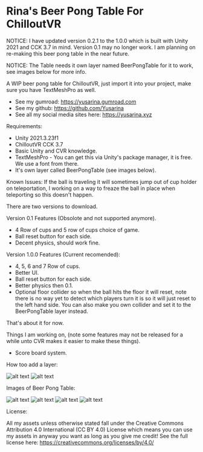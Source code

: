 # Rina's Beer Pong Table For ChilloutVR

NOTICE: I have updated version 0.2.1 to the 1.0.0 which is built with Unity 2021 and CCK 3.7 in mind. Version 0.1 may no longer work. I am planning on re-making this beer pong table in the near future. 

NOTICE: The Table needs it own layer named BeerPongTable for it to work, see images below for more info.

A WIP beer pong table for ChilloutVR, just import it into your project, make sure you have TextMeshPro as well.

- See my gumroad: https://yusarina.gumroad.com
- See my github: https://github.com/Yusarina
- See all my social media sites here: https://yusarina.xyz

Requirements:
- Unity 2021.3.23f1
- ChilloutVR CCK 3.7
- Basic Unity and CVR knowledge.
- TextMeshPro - You can get this via Unity's package manager, it is free. We use a font from there.
- It's own layer called BeerPongTable (see images below).

Known Issues: 
If the ball is traveling it will sometimes jump out of cup holder on teleportation, I working on a way to freaze the ball in place when teleporting so this doesn't happen.

There are two versions to download.

Version 0.1 Features (Obsolote and not supported anymore).
- 4 Row of cups and 5 row of cups choice of game.
- Ball reset button for each side.
- Decent physics, should work fine.

Version 1.0.0 Features (Current recomended): 
- 4, 5, 6 and 7 Row of cups.
- Better UI.
- Ball reset button for each side.
- Better physics then 0.1.
- Optional floor collider so when the ball hits the floor it will reset, note there is no way yet to detect which players turn it is so it will just reset to the left hand side. You can also make you own collider and set it to the BeerPongTable layer instead.

That's about it for now.

Things I am working on, (note some features may not be released for a while unto CVR makes it easier to make these things).

- Score board system.

How too add a layer:

![alt text](https://i.imgur.com/94PIMjT.jpg)
![alt text](https://i.imgur.com/quC6Dhb.jpg)

Images of Beer Pong Table:

![alt text](https://i.imgur.com/Im96l8w.jpg)
![alt text](https://i.imgur.com/Kmuh6f6.jpg)
![alt text](https://i.imgur.com/qg7lBhi.jpg)
![alt text](https://i.imgur.com/Cns9kXB.jpg)


License:

All my assets unless otherwise stated fall under the Creative Commons Attribution 4.0 International (CC BY 4.0) License which means you can use my assets in anyway you want as long as you give me credit! See the full license here: https://creativecommons.org/licenses/by/4.0/
